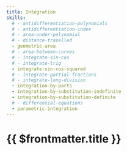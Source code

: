 ```yaml
---
title: Integration
skills:
  # - antidifferentiation-polynomials
  # - antidifferentiation-index
  # - area-under-polynomial
  # - distance-travelled
  - geometric-area
  # - area-between-curves
  # - integrate-sin-cos
  # - integrate-trig
  - integrate-sin-cos-squared
  # - integrate-partial-fractions
  # - integrate-long-division
  - integration-by-parts
  - integration-by-substitution-indefinite
  - integration-by-substitution-definite
  # - differential-equations
  - parametric-integration
---
```


# {{ $frontmatter.title }}
